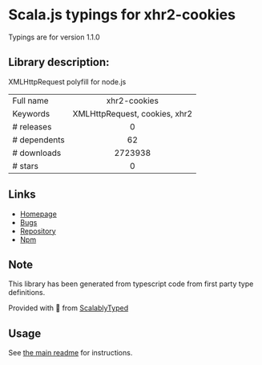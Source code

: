 
# Scala.js typings for xhr2-cookies

Typings are for version 1.1.0

## Library description:
XMLHttpRequest polyfill for node.js

|                    |                 |
| ------------------ | :-------------: |
| Full name          | xhr2-cookies |
| Keywords           | XMLHttpRequest, cookies, xhr2 |
| # releases         | 0 |
| # dependents       | 62 |
| # downloads        | 2723938 |
| # stars            | 0 |

## Links
- [Homepage](https://github.com/souldreamer/xhr2-cookies#readme)
- [Bugs](https://github.com/souldreamer/xhr2-cookies/issues)
- [Repository](https://github.com/souldreamer/xhr2-cookies)
- [Npm](https://www.npmjs.com/package/xhr2-cookies)
    


## Note
This library has been generated from typescript code from first party type definitions.

Provided with :purple_heart: from [ScalablyTyped](https://github.com/oyvindberg/ScalablyTyped)

## Usage
See [the main readme](../../readme.md) for instructions.


